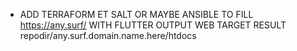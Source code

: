  * ADD TERRAFORM ET SALT OR MAYBE ANSIBLE TO FILL https://any.surf/ WITH FLUTTER OUTPUT WEB TARGET RESULT repodir/any.surf.domain.name.here/htdocs
